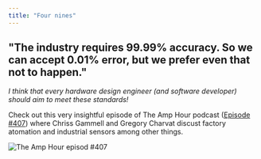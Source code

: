 ```yaml
---
title: "Four nines"
---
```

## "The industry requires 99.99% accuracy. So we can accept 0.01% error, but we prefer even that not to happen."
*I think that every hardware design engineer (and software developer) should aim to meet these standards!*

Check out this very insightful episode of The Amp Hour podcast ([Episode #407](https://theamphour.com/407-gregory-charvat-and-three-new-companies/)) where Chriss Gammell and Gregory Charvat discust factory atomation and industrial sensors among other things.

![The Amp Hour episod #407](https://theamphour.com/wp-content/uploads/2018/09/GregCharvatHumatics-242x300.jpg "Gregory Charvat")
